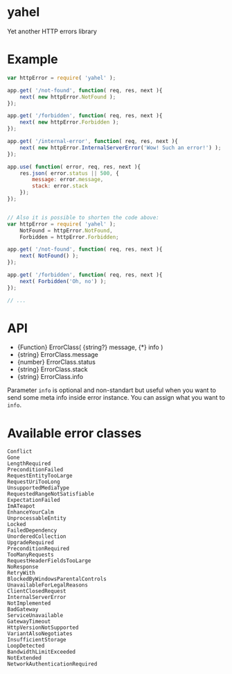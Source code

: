 yahel
=====

Yet another HTTP errors library


Example
=======

```js
var httpError = require( 'yahel' );

app.get( '/not-found', function( req, res, next ){
    next( new httpError.NotFound );
});

app.get( '/forbidden', function( req, res, next ){
    next( new httpError.Forbidden );
});

app.get( '/internal-error', function( req, res, next ){
    next( new httpError.InternalServerError('Wow! Such an error!') );
});

app.use( function( error, req, res, next ){
    res.json( error.status || 500, {
        message: error.message,
        stack: error.stack
    });
});


// Also it is possible to shorten the code above:
var httpError = require( 'yahel' );
    NotFound = httpError.NotFound,
    Forbidden = httpError.Forbidden;

app.get( '/not-found', function( req, res, next ){
    next( NotFound() );
});

app.get( '/forbidden', function( req, res, next ){
    next( Forbidden('Oh, no') );
});

// ...

```


API
===

* {Function} ErrorClass( {string?} message, {*} info )
* {string} ErrorClass.message
* {number} ErrorClass.status
* {string} ErrorClass.stack
* {string} ErrorClass.info

Parameter `info` is optional and non-standart but useful when you want to send some meta info inside error instance.
You can assign what you want to `info`.


Available error classes
=======================

```
Conflict
Gone
LengthRequired
PreconditionFailed
RequestEntityTooLarge
RequestUriTooLong
UnsupportedMediaType
RequestedRangeNotSatisfiable
ExpectationFailed
ImATeapot
EnhanceYourCalm
UnprocessableEntity
Locked
FailedDependency
UnorderedCollection
UpgradeRequired
PreconditionRequired
TooManyRequests
RequestHeaderFieldsTooLarge
NoResponse
RetryWith
BlockedByWindowsParentalControls
UnavailableForLegalReasons
ClientClosedRequest
InternalServerError
NotImplemented
BadGateway
ServiceUnavailable
GatewayTimeout
HttpVersionNotSupported
VariantAlsoNegotiates
InsufficientStorage
LoopDetected
BandwidthLimitExceeded
NotExtended
NetworkAuthenticationRequired
```
